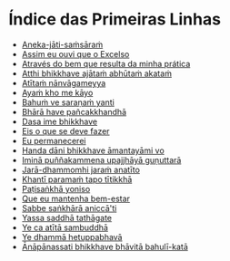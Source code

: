 # Índice das Primeiras Linhas

- <a href="reflections-and-recollections.html#versos-sobre-a-primeira-exortacao-do-buddha">Aneka-jāti-saṁsāraṁ</a>
- <a href="reflections-and-recollections.html#as-bencaos-maiores">Assim eu ouvi que o Excelso</a>
- <a href="reflections-and-recollections.html#reflexoes-sobre-a-partilha-de-bencaos-1">Através do bem que resulta da minha prática</a>
- <a href="reflections-and-recollections.html#reflexao-sobre-o-incondicionado">Atthi bhikkhave ajātaṁ abhūtaṁ akataṁ</a>
- <a href="reflections-and-recollections.html#versos-sobre-uma-noite-auspiciosa">Atītaṁ nānvāgameyya</a>
- <a href="reflections-and-recollections.html#reflexao-sobre-as-trinta-e-duas-partes">Ayaṁ kho me kāyo</a>
- <a href="reflections-and-recollections.html#verdadeiros-e-falsos-refugios">Bahuṁ ve saraṇaṁ yanti</a>
- <a href="reflections-and-recollections.html#versos-sobre-o-fardo">Bhārā have pañcakkhandhā</a>
- <a href="reflections-and-recollections.html#dez-temas-para-recordar-frequentemente-por-aqueles-que-seguem-o-caminho">Dasa ime bhikkhave</a>
- <a href="reflections-and-recollections.html#metta-sutta">Eis o que se deve fazer</a>
- <a href="reflections-and-recollections.html#radiancia-das-estancias-divinas-1">Eu permanecerei</a>
- <a href="reflections-and-recollections.html#versos-sobre-as-ultimas-instrucoes">Handa dāni bhikkhave āmantayāmi vo</a>
- <a href="reflections-and-recollections.html#reflexoes-sobre-a-partilha-de-bencaos">Iminā puññakammena upajjhāyā guṇuttarā</a>
- <a href="reflections-and-recollections.html#cinco-temas-para-recordar-frequentemente">Jarā-dhammomhi jaraṁ anatīto</a>
- <a href="reflections-and-recollections.html#ovada-patimokkha">Khantī paramaṁ tapo tītikkhā</a>
- <a href="reflections-and-recollections.html#reflexao-sobre-os-quatro-requisitos">Paṭisaṅkhā yoniso</a>
- <a href="reflections-and-recollections.html#reflexao-sobre-o-bem-estar-universal">Que eu mantenha bem-estar</a>
- <a href="reflections-and-recollections.html#versos-sobre-as-tres-caracteristicas">Sabbe saṅkhārā aniccā'ti</a>
- <a href="reflections-and-recollections.html#versos-sobre-a-riqueza-daquele-que-e-nobre">Yassa saddhā tathāgate</a>
- <a href="reflections-and-recollections.html#versos-de-respeito-pelo-dhamma">Ye ca atītā sambuddhā</a>
- <a href="reflections-and-recollections.html#surgir-a-partir-de-uma-causa">Ye dhammā hetuppabhavā</a>
- <a href="reflections-and-recollections.html#anapanassati-sutta">Ānāpānassati bhikkhave bhāvitā bahulī-katā</a>
